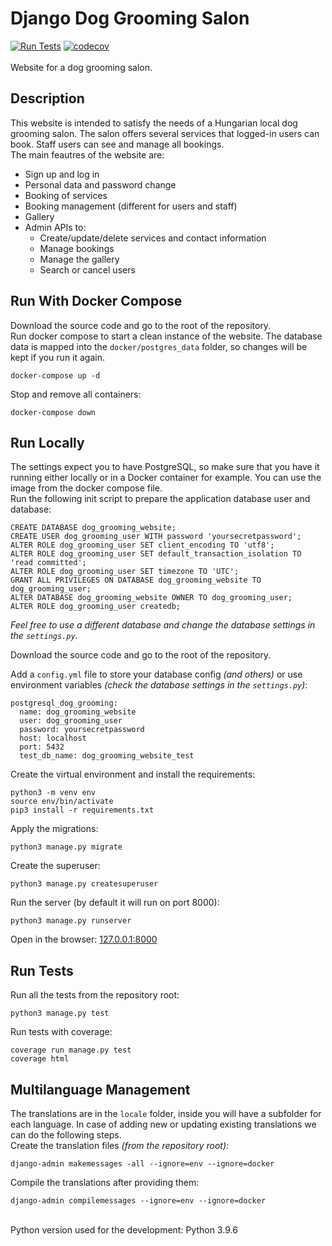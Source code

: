 # Django Dog Grooming Salon
[![Run Tests](https://github.com/rolkotaki/django-dog-grooming/actions/workflows/run_tests.yml/badge.svg)](https://github.com/rolkotaki/django-dog-grooming/actions/workflows/run_tests.yml)
[![codecov](https://codecov.io/gh/rolkotaki/django-dog-grooming/graph/badge.svg?token=P78JBHZNZY)](https://codecov.io/gh/rolkotaki/django-dog-grooming)
<br><br>Website for a dog grooming salon.

## Description

This website is intended to satisfy the needs of a Hungarian local dog grooming salon. The salon offers several services 
that logged-in users can book. Staff users can see and manage all bookings.<br>
The main feautres of the website are:
* Sign up and log in
* Personal data and password change
* Booking of services
* Booking management (different for users and staff)
* Gallery
* Admin APIs to:
  * Create/update/delete services and contact information
  * Manage bookings
  * Manage the gallery
  * Search or cancel users

## Run With Docker Compose

Download the source code and go to the root of the repository.<br>
Run docker compose to start a clean instance of the website. The database data is mapped into the `docker/postgres_data` folder, so changes will be kept if you 
run it again.
```
docker-compose up -d
```
Stop and remove all containers:
```
docker-compose down
```

## Run Locally

The settings expect you to have PostgreSQL, so make sure that you have it running either locally or in a Docker container 
for example. You can use the image from the docker compose file.<br>
Run the following init script to prepare the application database user and database:
```
CREATE DATABASE dog_grooming_website;
CREATE USER dog_grooming_user WITH password 'yoursecretpassword';
ALTER ROLE dog_grooming_user SET client_encoding TO 'utf8';
ALTER ROLE dog_grooming_user SET default_transaction_isolation TO 'read committed';
ALTER ROLE dog_grooming_user SET timezone TO 'UTC';
GRANT ALL PRIVILEGES ON DATABASE dog_grooming_website TO dog_grooming_user;
ALTER DATABASE dog_grooming_website OWNER TO dog_grooming_user;
ALTER ROLE dog_grooming_user createdb;
```
*Feel free to use a different database and change the database settings in the `settings.py`.*<br>

Download the source code and go to the root of the repository.<br>

Add a `config.yml` file to store your database config *(and others)* or use environment variables *(check the database settings in the `settings.py`)*:
```
postgresql_dog_grooming:
  name: dog_grooming_website
  user: dog_grooming_user
  password: yoursecretpassword
  host: localhost
  port: 5432
  test_db_name: dog_grooming_website_test
```

Create the virtual environment and install the requirements:
```
python3 -m venv env
source env/bin/activate
pip3 install -r requirements.txt
```
Apply the migrations:
```
python3 manage.py migrate
```
Create the superuser:
```
python3 manage.py createsuperuser
```
Run the server (by default it will run on port 8000):
```
python3 manage.py runserver
```
Open in the browser: [127.0.0.1:8000](http://127.0.0.1:8000/)

## Run Tests

Run all the tests from the repository root:
```
python3 manage.py test
```
Run tests with coverage:
```
coverage run manage.py test
coverage html
```

## Multilanguage Management

The translations are in the `locale` folder, inside you will have a subfolder for each language. In case of adding new or 
updating existing translations we can do the following steps.<br>
Create the translation files *(from the repository root)*:
```
django-admin makemessages -all --ignore=env --ignore=docker
```
Compile the translations after providing them:
```
django-admin compilemessages --ignore=env --ignore=docker
```
<br>
Python version used for the development: Python 3.9.6
